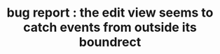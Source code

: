 ---
title: 'bug report : the edit view seems to catch events from outside its boundrect'
redirect_to:
  - 'https://discuss.pencil2d.org/t/bug-report-the-edit-view-seems-to-catch-events-from-outside-its-boundrect/490'
---